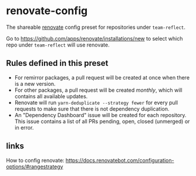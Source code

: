 # renovate-config

The shareable [renovate](https://renovatebot.com/) config preset for repositories under `team-reflect`.

Go to https://github.com/apps/renovate/installations/new to select which repo under `team-reflect` will use renovate.

## Rules defined in this preset

- For remirror packages, a pull request will be created at once when there is a new version.
- For other packages, a pull request will be created *monthly*, which will contains all available updates.
- Renovate will run `yarn-deduplicate --strategy fewer` for every pull requests to make sure that there is not dependency duplication.
- An "Dependency Dashboard" issue will be created for each repository. This issue contains a list of all PRs pending, open, closed (unmerged) or in error.

## links

How to config renovate: https://docs.renovatebot.com/configuration-options/#rangestrategy
